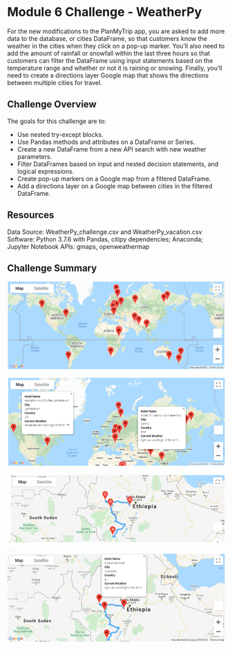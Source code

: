 # Module 6 Challenge - WeatherPy

For the new modifications to the PlanMyTrip app, you are asked to add more data to the database, or cities DataFrame, so that customers know the weather in the cities when they click on a pop-up marker. You’ll also need to add the amount of rainfall or snowfall within the last three hours so that customers can filter the DataFrame using input statements based on the temperature range and whether or not it is raining or snowing. Finally, you’ll need to create a directions layer Google map that shows the directions between multiple cities for travel.

## Challenge Overview

The goals for this challenge are to:

- Use nested try-except blocks.
- Use Pandas methods and attributes on a DataFrame or Series.
- Create a new DataFrame from a new API search with new weather parameters.
- Filter DataFrames based on input and nested decision statements, and logical expressions.
- Create pop-up markers on a Google map from a filtered DataFrame.
- Add a directions layer on a Google map between cities in the filtered DataFrame.

## Resources

Data Source: WeatherPy_challenge.csv and WeatherPy_vacation.csv
Software: Python 3.7.6 with Pandas, citipy dependencies; Anaconda; Jupyter Notebook
APIs: gmaps, openweathermap

## Challenge Summary

![](image/WeatherPy_vacation_map.png)

![](image/WeatherPy_vacation_map_with_popup.png)

![](image/WeatherPy_travel_map.png)

![](image/WeatherPy_travel_map_markers.png)


